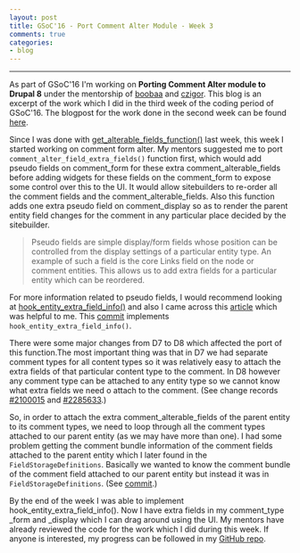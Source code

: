 ```yaml
---
layout: post
title: GSoC'16 - Port Comment Alter Module - Week 3
comments: true
categories:
- blog
---
```


---

As part of GSoC'16 I'm working on **Porting Comment Alter module to Drupal 8** under the mentorship of [boobaa][] and [czigor][]. This blog is an excerpt of the work which I did in the third week of the coding period of GSoC'16. The blogpost for the work done in the second week can be found [here][previous_blog].

Since I was done with [get_alterable_fields_function()][1] last week, this week I started working on comment form alter. My mentors suggested me to port `comment_alter_field_extra_fields()` function first, which would add pseudo fields on comment_form for these extra comment_alterable_fields before adding widgets for these fields on the comment_form to expose some control over this to the UI. It would allow sitebuilders to re-order all the comment fields and the comment_alterable_fields. Also this function adds one extra pseudo field on comment_display so as to render the parent entity field changes for the comment in any particular place decided by the sitebuilder.

> Pseudo fields are simple display/form fields whose position can be controlled from the display settings of a particular entity type. An example of such a field is the core Links field on the node or comment entities. This allows us to add extra fields for a particular entity which can be reordered.

For more information related to pseudo fields, I would recommend looking at [hook_entity_extra_field_info()][2] and also I came across this [article][] which was helpful to me. This [commit][3] implements `hook_entity_extra_field_info()`.

There were some major changes from D7 to D8 which affected the port of this function.The most important thing was that in D7 we had separate comment types for all content types so it was relatively easy to attach the extra fields of that particular content type to the comment. In D8 however any comment type can be attached to any entity type so we cannot know what extra fields we need o attach to the comment. (See change records [#2100015][4] and [#2285633][5].)

So, in order to attach the extra comment_alterable_fields of the parent entity to its comment types, we need to loop through all the comment types attached to our parent entity (as we may have more than one). I had some problem getting the comment bundle information of the comment fields attached to the parent entity which I later found in the `FieldStorageDefinitions`. Basically we wanted to know the comment bundle of the comment field attached to our parent entity but instead it was in `FieldStorageDefinitions`. (See [commit][6].)

By the end of the week I was able to implement hook_entity_extra_field_info(). Now I have extra fields in my comment_type _form and _display which I can drag around using the UI. My mentors have already reviewed the code for the work which I did during this week. If anyone is interested, my progress can be followed in my [GitHub repo][github_repo].

[boobaa]:https://www.drupal.org/u/boobaa
[czigor]:https://www.drupal.org/u/czigor
[github_repo]:https://github.com/anchal29/comment_alter
[previous_blog]:../07/GSoC-16-Port-Comment-Alter-Module-Week-2.html
[1]:https://github.com/anchal29/comment_alter/commit/1b12cfceac23afce40349d02ebb4a4c705282c89
[2]:https://api.drupal.org/api/drupal/core!lib!Drupal!Core!Entity!entity.api.php/function/hook_entity_extra_field_info/8.2.x
[article]:https://www.webomelette.com/creating-pseudo-fields-drupal-8
[3]:https://github.com/anchal29/comment_alter/commit/2458eaf72172a933f89448a39bcd911349fee2a1
[4]:https://www.drupal.org/node/2100015
[5]:https://www.drupal.org/node/2285633
[6]:https://github.com/anchal29/comment_alter/commit/859bdc76e1c84b74e7ca54006971ffd8af1f2e63
